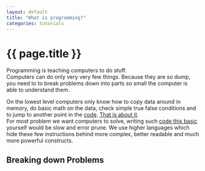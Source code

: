 ```yaml
---
layout: default
title: "What is programming?"
categories: tutorials
---
```


# {{ page.title }}
Programming is teaching computers to do stuff.  
Computers can do only very very few things. Because they are so dump, you need to to break problems down into parts so small the computer is able to understand them.

On the lowest level computers only know how to copy data around in memory, do basic math on the data, check simple true false conditions and to jump to another point in the [code](https://en.wikipedia.org/wiki/Machine_code). [That is about it](https://en.wikipedia.org/wiki/Central_processing_unit#Operation).  
For most problem we want computers to solve, writing such [code this basic](https://en.wikipedia.org/wiki/Assembly_language) yourself would be slow and error prune. We use higher languages which hide these few instructions behind more complex, better readable and much more powerful constructs.

## Breaking down Problems
